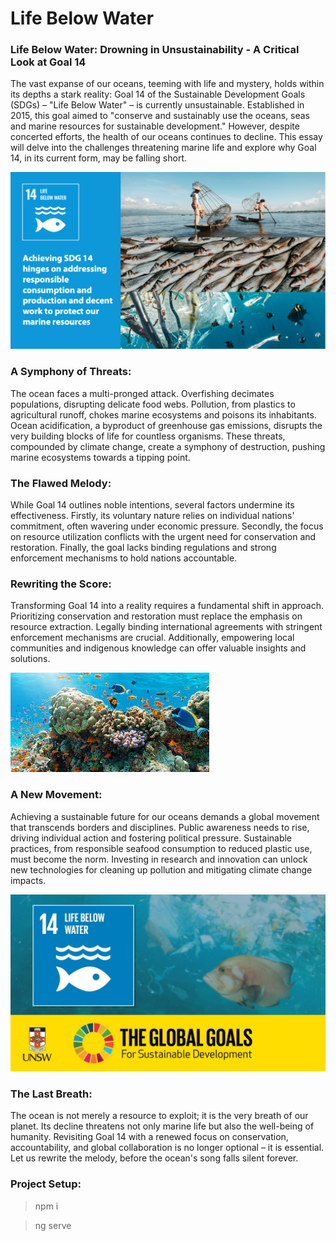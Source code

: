 # Life Below Water


### Life Below Water: Drowning in Unsustainability - A Critical Look at Goal 14
The vast expanse of our oceans, teeming with life and mystery, holds within its depths a stark reality: Goal 14 of the Sustainable Development Goals (SDGs) – "Life Below Water" – is currently unsustainable. Established in 2015, this goal aimed to "conserve and sustainably use the oceans, seas and marine resources for sustainable development." However, despite concerted efforts, the health of our oceans continues to decline. This essay will delve into the challenges threatening marine life and explore why Goal 14, in its current form, may be falling short.

![alt text](image.png)
### A Symphony of Threats:

The ocean faces a multi-pronged attack. Overfishing decimates populations, disrupting delicate food webs. Pollution, from plastics to agricultural runoff, chokes marine ecosystems and poisons its inhabitants. Ocean acidification, a byproduct of greenhouse gas emissions, disrupts the very building blocks of life for countless organisms. These threats, compounded by climate change, create a symphony of destruction, pushing marine ecosystems towards a tipping point.

### The Flawed Melody:

While Goal 14 outlines noble intentions, several factors undermine its effectiveness. Firstly, its voluntary nature relies on individual nations' commitment, often wavering under economic pressure. Secondly, the focus on resource utilization conflicts with the urgent need for conservation and restoration. Finally, the goal lacks binding regulations and strong enforcement mechanisms to hold nations accountable.

### Rewriting the Score:

Transforming Goal 14 into a reality requires a fundamental shift in approach. Prioritizing conservation and restoration must replace the emphasis on resource extraction. Legally binding international agreements with stringent enforcement mechanisms are crucial. Additionally, empowering local communities and indigenous knowledge can offer valuable insights and solutions.

![alt text](image-1.png)

### A New Movement:

Achieving a sustainable future for our oceans demands a global movement that transcends borders and disciplines. Public awareness needs to rise, driving individual action and fostering political pressure. Sustainable practices, from responsible seafood consumption to reduced plastic use, must become the norm. Investing in research and innovation can unlock new technologies for cleaning up pollution and mitigating climate change impacts.


![alt text](image-2.png)

### The Last Breath:

The ocean is not merely a resource to exploit; it is the very breath of our planet. Its decline threatens not only marine life but also the well-being of humanity. Revisiting Goal 14 with a renewed focus on conservation, accountability, and global collaboration is no longer optional – it is essential. Let us rewrite the melody, before the ocean's song falls silent forever.

### Project Setup:

> npm i

> ng serve
